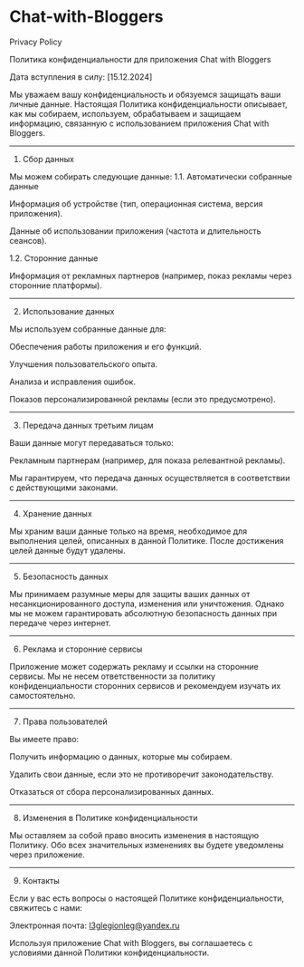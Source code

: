 # Chat-with-Bloggers
Privacy Policy

Политика конфиденциальности для приложения Chat with Bloggers

Дата вступления в силу: [15.12.2024]

Мы уважаем вашу конфиденциальность и обязуемся защищать ваши личные данные. Настоящая Политика конфиденциальности описывает, как мы собираем, используем, обрабатываем и защищаем информацию, связанную с использованием приложения Chat with Bloggers.


---

1. Сбор данных

Мы можем собирать следующие данные:
1.1. Автоматически собранные данные

Информация об устройстве (тип, операционная система, версия приложения).

Данные об использовании приложения (частота и длительность сеансов).


1.2. Сторонние данные

Информация от рекламных партнеров (например, показ рекламы через сторонние платформы).



---

2. Использование данных

Мы используем собранные данные для:

Обеспечения работы приложения и его функций.

Улучшения пользовательского опыта.

Анализа и исправления ошибок.

Показов персонализированной рекламы (если это предусмотрено).



---

3. Передача данных третьим лицам

Ваши данные могут передаваться только:

Рекламным партнерам (например, для показа релевантной рекламы).


Мы гарантируем, что передача данных осуществляется в соответствии с действующими законами.


---

4. Хранение данных

Мы храним ваши данные только на время, необходимое для выполнения целей, описанных в данной Политике. После достижения целей данные будут удалены.


---

5. Безопасность данных

Мы принимаем разумные меры для защиты ваших данных от несанкционированного доступа, изменения или уничтожения. Однако мы не можем гарантировать абсолютную безопасность данных при передаче через интернет.


---

6. Реклама и сторонние сервисы

Приложение может содержать рекламу и ссылки на сторонние сервисы. Мы не несем ответственности за политику конфиденциальности сторонних сервисов и рекомендуем изучать их самостоятельно.


---

7. Права пользователей

Вы имеете право:

Получить информацию о данных, которые мы собираем.

Удалить свои данные, если это не противоречит законодательству.

Отказаться от сбора персонализированных данных.



---

8. Изменения в Политике конфиденциальности

Мы оставляем за собой право вносить изменения в настоящую Политику. Обо всех значительных изменениях вы будете уведомлены через приложение.


---

9. Контакты

Если у вас есть вопросы о настоящей Политике конфиденциальности, свяжитесь с нами:

Электронная почта: l3glegionleg@yandex.ru



Используя приложение Chat with Bloggers, вы соглашаетесь с условиями данной Политики конфиденциальности.
